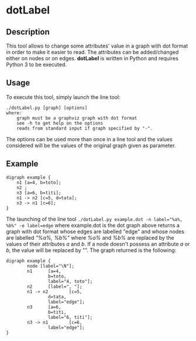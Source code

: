 dotLabel
=======

Description
-----------

This tool allows to change some attributes' value in
a graph with dot format in order to make it easier to read. The attributes can be added/changed either on nodes or on edges. **dotLabel** is
written in Python and requires Python 3 to be executed.

Usage
-----
To execute this tool, simply launch the line tool:

    ./dotLabel.py [graph] [options]
    where:
        graph must be a graphviz graph with dot format
        see -h to get help on the options
        reads from standard input if graph specified by "-".

The options can be used more than once in a line tool and the values considered will be the values of the
original graph given as parameter.

Example
-------

    digraph example {
        n1 [a=4, b=toto];
        n2 ;
        n3 [a=6, b=titi];
        n1 -> n2 [c=5, d=tata];
        n3 -> n1 [c=6];
    }

The launching of the line tool `./dotLabel.py example.dot -n label="%a%, %b%" -e label=edge` where example.dot is the dot graph above returns a graph with dot format whose edges are labelled "edge" and whose
nodes are labelled *"%a%, %b%"* where *%a%* and *%b%* are replaced by the values of their attributes
*a* and *b*. If a node doesn't possess an attribute *a* or *b*, the value will be replaced by "". The graph returned is the following:

    digraph example {
            node [label="\N"];
            n1      [a=4,
                    b=toto,
                    label="4, toto"];
            n2      [label=", "];
            n1 -> n2        [c=5,
                    d=tata,
                    label="edge"];
            n3      [a=6,
                    b=titi,
                    label="6, titi"];
            n3 -> n1        [c=6,
                    label="edge"];
    }

